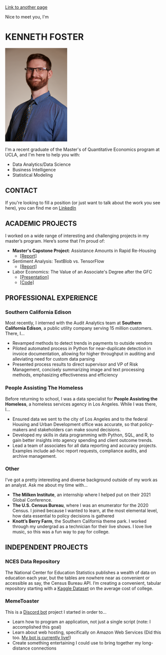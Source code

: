 [Link to another page](projects/assoc-degree/assoc-degree.md)

Nice to meet you, I'm 
# KENNETH FOSTER
<img src="files/headshot.jpg" width=200 height=300>

I'm a recent graduate of the Master's of Quantitative Economics program at UCLA, and I'm here to help you with:
- Data Analytics/Data Science
- Business Intelligence
- Statistical Modeling

## CONTACT
If you're looking to fill a position (or just want to talk about the work you see here), you can find me on [LinkedIn](https://www.linkedin.com/in/kennethbfoster/)

## ACADEMIC PROJECTS
I worked on a wide range of interesting and challenging projects in my master’s program. Here’s some that I’m proud of:
- **Master's Capstone Project**: Assistance Amounts in Rapid Re-Housing
  - <a href="files/Master's Capstone - Rental Assistance Amounts in Rapid Re-Housing.pdf" download>[Report]</a>
- Sentiment Analysis: TextBlob vs. TensorFlow
  - <a href="files/Textblob vs TensorFlow.pdf" download>[Report]</a>
- Labor Economics: The Value of an Associate's Degree after the GFC
  - <a href="files/Change in the Value of the Associate's Degree - Presentation.pdf" download>[Presentation]</a>
  - <a href="files/Change in the Value of the Associate's Degree - Code.pdf" download>[Code]</a>

## PROFESSIONAL EXPERIENCE
### Southern California Edison
Most recently, I interned with the Audit Analytics team at **Southern California Edison**, a public utility company serving 15 million customers. There, I…
- Revamped methods to detect trends in payments to outside vendors
- Piloted automated process in Python for near-duplicate detection in invoice documentation, allowing for higher throughput in auditing and alleviating need for custom data parsing
- Presented process results to direct supervisor and VP of Risk Management, concisely summarizing image and text processing methods, emphasizing effectiveness and efficiency

### People Assisting The Homeless
Before returning to school, I was a data specialist for **People Assisting the Homeless**, a homeless services agency in Los Angeles. While I was there, I...
- Ensured data we sent to the city of Los Angeles and to the federal Housing and Urban Development office was accurate, so that policy-makers and stakeholders can make sound decisions.
- Developed my skills in data programming with Python, SQL, and R, to gain better insights into agency spending and client outcome trends.
- Lead a team of associates for all data reporting and accuracy projects. Examples include ad-hoc report requests, compliance audits, and archive management.

### Other
I’ve got a pretty interesting and diverse background outside of my work as an analyst. Ask me about my time with…
- **The Milken Institute**, an internship where I helped put on their 2021 Global Conference.
- **The U.S. Census Bureau**, where I was an enumerator for the 2020 Census. I joined because I wanted to learn, at the most elemental level, how data essential to policy decisions is gathered
- **Knott’s Berry Farm**, the Southern California theme park. I worked through my undergrad as a technician for their live shows. I love live music, so this was a fun way to pay for college.

## INDEPENDENT PROJECTS
### NCES Data Repository
The National Center for Education Statistics publishes a wealth of data on education each year, but the tables are nowhere near as convenient or accessible as say, the Census Bureau API. I’m creating a convenient, tabular repository starting with a [Kaggle Dataset](https://www.kaggle.com/datasets/kfoster150/avg-cost-of-undergrad-college-by-state) on the average cost of college.

### MemeToaster
This is a [Discord bot](https://influencermarketinghub.com/discord-bots/) project I started in order to...
- Learn how to program an application, not just a single script (note: I accomplished this goal)
- Learn about web hosting, specifically on Amazon Web Services (Did this too. [My bot is currently live!](https://github.com/ken-foster/MemeToaster#readme))
- Create something entertaining I could use to bring together my long-distance connections


